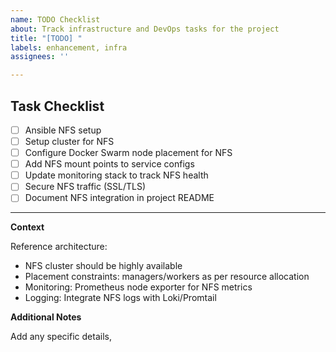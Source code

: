 ```yaml
---
name: TODO Checklist
about: Track infrastructure and DevOps tasks for the project
title: "[TODO] "
labels: enhancement, infra
assignees: ''

---
```


## Task Checklist

- [ ] Ansible NFS setup
- [ ] Setup cluster for NFS
- [ ] Configure Docker Swarm node placement for NFS
- [ ] Add NFS mount points to service configs
- [ ] Update monitoring stack to track NFS health
- [ ] Secure NFS traffic (SSL/TLS)
- [ ] Document NFS integration in project README

---

**Context**

Reference architecture:  

- NFS cluster should be highly available  
- Placement constraints: managers/workers as per resource allocation  
- Monitoring: Prometheus node exporter for NFS metrics  
- Logging: Integrate NFS logs with Loki/Promtail

**Additional Notes**

Add any specific details,
